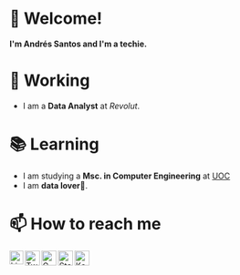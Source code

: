 # 👋 Welcome!

**I'm Andrés Santos and I'm a techie.** 

# 🦾 Working
- I am a **Data Analyst** at *Revolut*. 

# 📚 Learning

- I am studying a **Msc. in Computer Engineering** at [UOC](https://studies.uoc.edu/en/study-at-the-uoc)
- I am **data lover**💖.


# 📫 How to reach me

  <a href="https://www.linkedin.com/in/andsanz/](https://www.linkedin.com/in/andressantossanz/">
    <img align="left" alt="Linkedin" width="24px" src="https://github.com/santos-sanz/santos-sanz/blob/master/resources/Linkedin.svg"/>
  </a>
  
   <a href="https://twitter.com/asantossanz">
    <img align="left" alt="Twitter" width="26px" src="https://github.com/data-andres-santos/data-andres-santos/blob/master/resources/Twitter.svg"/> </a>
  
  <a href="mailto:santossanzandres@gmail.com">
    <img align="left" alt="Gmail" width="26px" src="https://github.com/data-andres-santos/data-andres-santos/blob/master/resources/Gmail.svg"/>  </a>

 <a href="https://stackoverflow.com/users/13103923/asantz96">
    <img align="left" alt="Stack Overflow" width="26px" src="https://github.com/data-andres-santos/data-andres-santos/blob/master/resources/Stackoverflow.svg"/> </a>
  
<a href="https://www.kaggle.com/andressantossanz">
    <img align="left" alt="Kaggle" width="26px" src="https://github.com/data-andres-santos/data-andres-santos/blob/master/resources/Kaggle.svg"/> </a>
